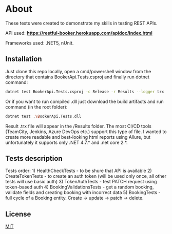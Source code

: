 # About
These tests were created to demonstrate my skills in testing REST APIs.

API used: **https://restful-booker.herokuapp.com/apidoc/index.html**

Frameworks used: .NET5, nUnit.

## Installation

Just clone this repo locally, open a cmd/powershell window from the directory that contains BookerApi.Tests.csproj and finally run dotnet command:

```bash
dotnet test BookerApi.Tests.csproj -c Release -r Results --logger trx
```

Or if you want to run compiled .dll just download the build artifacts and run command (in the root folder):

```bash
dotnet test .\BookerApi.Tests.dll
```

Result .trx file will appear in the /Results folder. The most CI/CD tools (TeamCity, Jenkins, Azure DevOps etc.) support this type of file.
I wanted to create more readable and best-looking html reports using Allure, but unfortunately it supports only .NET 4.7.\* and .net core 2.\*.

## Tests description

Tests order:
	1) HealthCheckTests - to be shure that API is available
	2) CreateTokenTests - to create an auth token (will be used only once, all other tests will use basic auth)
	3) TokenAuthTests - test PATCH request using token-based auth
	4) BookingValidationsTests - get a random booking, validate fields and creating booking with incorrect data 
	5) BookingTests - full cycle of a Booking entity. Create -> update -> patch -> delete.

## License
[MIT](https://choosealicense.com/licenses/mit/)